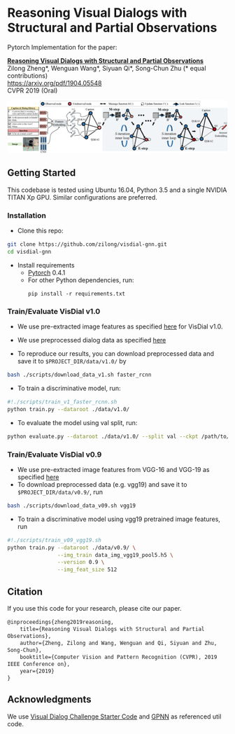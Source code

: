 # Reasoning Visual Dialogs with Structural and Partial Observations

Pytorch Implementation for the paper:

**[Reasoning Visual Dialogs with Structural and Partial Observations](https://arxiv.org/abs/1904.05548)**  
Zilong Zheng*, Wenguan Wang*, Siyuan Qi*, Song-Chun Zhu (* equal contributions)  
<https://arxiv.org/pdf/1904.05548>  
CVPR 2019 (Oral)

![](assets/model.png)

## Getting Started
 This codebase is tested using Ubuntu 16.04, Python 3.5 and a single NVIDIA TITAN Xp GPU. Similar configurations are preferred.
### Installation
- Clone this repo:
```bash
git clone https://github.com/zilong/visdial-gnn.git
cd visdial-gnn
```
- Install requirements
    - [Pytorch](http://pytorch.org) 0.4.1
    - For other Python dependencies, run: 
        ```
        pip install -r requirements.txt
        ```

### Train/Evaluate VisDial v1.0
- We use pre-extracted image features as specified [here](https://github.com/batra-mlp-lab/visdial#preprocessing-visdial) for VisDial v1.0.

- We use preprocessed dialog data as specified [here](https://github.com/batra-mlp-lab/visdial#preprocessing-visdial)

- To reproduce our results, you can download preprocessed data and save it to `$PROJECT_DIR/data/v1.0/` by
```bash
bash ./scripts/download_data_v1.sh faster_rcnn
```

- To train a discriminative model, run:
```bash
#!./scripts/train_v1_faster_rcnn.sh
python train.py --dataroot ./data/v1.0/
```

- To evaluate the model using val split, run:
```bash
python evaluate.py --dataroot ./data/v1.0/ --split val --ckpt /path/to/checkpoint
```

### Train/Evaluate VisDial v0.9
- We use pre-extracted image features from VGG-16 and VGG-19 as specified [here](https://github.com/batra-mlp-lab/visdial#extracting-image-features)
- To download preprocessed data (e.g. vgg19) and save it to `$PROJECT_DIR/data/v0.9/`, run
```bash
bash ./scripts/download_data_v09.sh vgg19
```
- To train a discriminative model using vgg19 pretrained image features, run
```bash
#!./scripts/train_v09_vgg19.sh
python train.py --dataroot ./data/v0.9/ \
                --img_train data_img_vgg19_pool5.h5 \
                --version 0.9 \
                --img_feat_size 512
```

## Citation

If you use this code for your research, please cite our paper.
```
@inproceedings{zheng2019reasoning,
    title={Reasoning Visual Dialogs with Structural and Partial Observations},
    author={Zheng, Zilong and Wang, Wenguan and Qi, Siyuan and Zhu, Song-Chun},
    booktitle={Computer Vision and Pattern Recognition (CVPR), 2019 IEEE Conference on},
    year={2019}
}
```

## Acknowledgments

We use [Visual Dialog Challenge Starter Code](https://github.com/batra-mlp-lab/visdial-challenge-starter-pytorch) and [GPNN](https://github.com/SiyuanQi/gpnn) as referenced util code.
